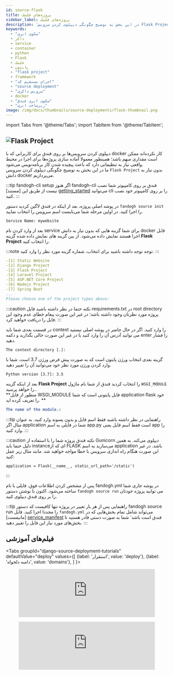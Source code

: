 ```yaml
---
id: source-flask
title: پروژه‌های فلسک
sidebar_label: پروژه‌های فلسک 
description: 'در این بخش به توضیح چگونگی دیپلوی کردن سرویس Flask Project بدون نیاز به دانش docker می‌پردازیم.'
keywords:
  - "سکوی ابری"
  - داکر
  - service
  - container
  - python
  - Flask
  - فلسک
  - پایتون
  - "flask project"
  - framework
  - "اجرای مستقیم کد"
  - "source deployment"
  - "سرویس داکری"
  - docker
  - "سکوی ابری فندق"
  - "زیرساخت ابری"
image: /img/docs/thumbnails/source-deployments/flask-thumbnail.png
---
```


import Tabs from '@theme/Tabs';
import TabItem from '@theme/TabItem';

## ![Flask Project](/img/docs/flask-banner.svg "Flask Project")

دیپلوی کردن سرویس‌ها بر روی فندق برای کاربرانی که با docker کار نکرده‌اند ممکن است مقداری مبهم باشد؛ همینطور معمولا آماده سازی پروژه‌ها برای اجرا در محیط واقعی نیاز به تنظیماتی دارد که باعث پیچیده شدن کار برنامه‌نویس می‌شود.<br/>
ما در این بخش به توضیح چگونگی دیپلوی کردن سرویس `Flask Project` بدون نیاز به دانش docker می‌پردازیم.

:::tip fandogh-cli setup
اگر هنوز fandogh-cli  فندق بر روی کامپیوتر شما نصب نیست از طریق این [مستند] [getting_started] می‌توانید cli را بر روی کامپیوتر خود نصب کنید.
:::

در پوشه اصلی پروژه، بعد از اینکه در فندق لاگین کردید دستور `fandogh source init` را اجرا کنید. در اولین مرحله شما می‌بایست اسم سرویس را انتخاب نمایید.

```
Service Name: mywebsite
```

 بعد از وارد کردن نام service  برای شما گزینه هایی که بدون نیاز به دانش docker قابل اجرا هستند نمایش داده می‌شود. از بین گزینه های نمایش داده شده گزینه **Flask Project** را انتخاب کنید.

:::note توجه
توجه داشته باشید  برای انتخاب، شماره گزینه مورد نظر را وارد کنید.
:::

```yaml
-[1] Static Website
-[2] Django Project
-[3] Flask Project
-[4] Laravel Project
-[5] ASP.NET Core Project
-[6] Nodejs Project
-[7] Spring Boot
...
Please choose one of the project types above:
```

:::caution نکته
حتما در نظر داشته باشید فایل requirements.txt در root directory پروژه مورد نظرتان وجود داشته باشد؛ در غیر این صورت پیغام خطای عدم وجود این فایل را دریافت خواهید کرد.
:::

در قسمت بعدی شما باید context را وارد کنید. اگر در حال حاضر در پوشه اصلی نیستید می توانید آدرس آن را وارد کنید یا در غیر این صورت خالی بگذارید و دکمه enter را فشار دهید.

```
The context directory [.]:
```

گزینه بعدی انتخاب ورژن پایتون است که به صورت پیش فرض ورژن 3.7 است. شما با وارد کردن ورژن مورد نظر خود می‌توانید آن را تغییر دهید. 

```
Python version [3.7]: 3.5
```

 بعد از اینکه گزینه **Flask Project** را انتخاب کردید فندق از شما نام ماژول `WSGI_MODULE` را خواهد پرسید..<br/>
**منظور از فایل WSGI_MODULE فایل پایتونی است که شما application flask خود را تعریف کرده اید. **


```yaml
The name of the module.:
```

:::tip راهنمایی
در نظر داشته باشید فقط اسم فایل و بدون پسوند وارد کنید. به عنوان مثال اگر application شما در فایلی به اسم app.py است فقط اسم فایل یعنی app را وارد کنید.
:::


:::caution نکته
فندق پروژه شما را با استفاده از Gunicorn دیپلوی می‌کند. به همین دلیل حتما باید instance‌ای که از FLASK می‌سازید به اسم application باشد. در غیر این صورت هنگام راه اندازی سرویس با خطا مواجه خواهید شد. مانند مثال زیر عمل کنید:
```
application = Flask(__name__, static_url_path='/static')
```
:::


پس از مشخص کردن اطلاعات فوق، فایلی با نام fandogh.yml در پوشه جاری شما ساخته می‌شود. 
اکنون با نوشتن دستور `fandogh source run` می توانید پروژه خودتان را بر روی فندق دیپلوی کنید.

:::tip راهنمایی
پس از هر بار تغییر در پروژه تنها کافیست که دستور fandogh source run را مجددا اجرا کنید. 
فایل `fandogh.yml` می‌تواند شامل تمام بخش‌هایی که در [مانیفست] [service_manifest] فندق است باشد٬ شما به صورت 
دستی قادر هستید تا بخش‌های مورد نیاز این فایل را تغییر دهید.
:::
 
## فیلم‌های آموزشی

<Tabs
  groupId="django-source-deployment-tutorials"
  defaultValue="deploy"
  values={[
    {label: 'استقرار', value: 'deploy'},
    {label: 'دامنه دلخواه', value: 'domains'},
  ]
}>
<TabItem value="deploy">
<figure class="video-container">
  <iframe src="https://media.fandogh.cloud/tutorials/source-deployments/flask/flask-source-deploy.mp4"
   width="100%" allowfullscreen frameborder="0"></iframe>
</figure>
</TabItem>

<TabItem value="domains">
<figure class="video-container">
  <iframe src="https://media.fandogh.cloud/tutorials/source-deployments/flask/flask-add-domain.mp4"
   width="100%" allowfullscreen frameborder="0"></iframe>
</figure>
</TabItem>

</Tabs>

[getting_started]: /docs/preface/getting-started
[mysql_managed_service]: /docs/managed-services/mysql-managed-service
[service_manifest]: /docs/services/service-manifest
